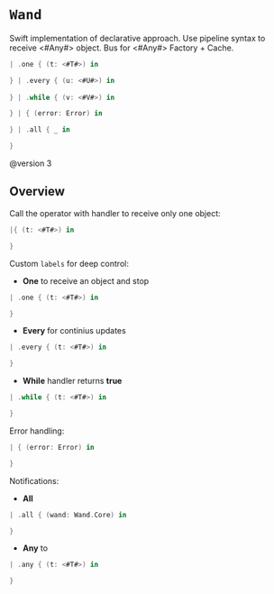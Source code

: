 
# ``Wand``

Swift implementation of declarative approach. 
Use pipeline syntax to receive <#Any#> object. 
Bus for <#Any#> Factory + Cache.

```swift
| .one { (t: <#T#>) in 

} | .every { (u: <#U#>) in
 
} | .while { (v: <#V#>) in 

} | { (error: Error) in

} | .all { _ in

}
```

@version 3
## Overview

Call the operator with handler to receive only one object:
```swift
|{ (t: <#T#>) in 

}
```

Custom `labels` for deep control:
- **One** to receive an object and stop
```swift
| .one { (t: <#T#>) in 

}
```

- **Every** for continius updates
```swift
| .every { (t: <#T#>) in 

}
```

- **While** handler returns **true**
```swift
| .while { (t: <#T#>) in 

}
```

Error handling: 
```swift
| { (error: Error) in 

}
```

Notifications:
- **All** 
```swift
| .all { (wand: Wand.Core) in 

}
```

- **Any** to
```swift 
| .any { (t: <#T#>) in 

}
```
